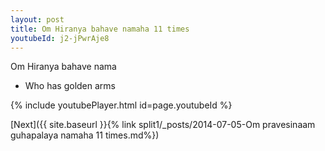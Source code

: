 ```yaml
---
layout: post
title: Om Hiranya bahave namaha 11 times
youtubeId: j2-jPwrAje8
---
```

 
 
Om Hiranya bahave nama 
 
 -  Who has golden arms 
 
  
 
  
 
 
 
 
 
 


{% include youtubePlayer.html id=page.youtubeId %}
 
[Next]({{ site.baseurl }}{% link  split1/_posts/2014-07-05-Om pravesinaam guhapalaya namaha 11 times.md%})
 
